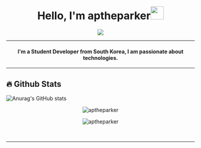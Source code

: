 <h1 align="center">Hello, I'm aptheparker<img src="https://media.giphy.com/media/hvRJCLFzcasrR4ia7z/giphy.gif" width="35"></h1>
<p align="center">
  <a href="https://github.com/aptheparker">
    <img src="https://readme-typing-svg.herokuapp.com?lines=Student-Developer;React.js%20|%20Node.js%20|%20Javascript%20|%20Python;Staying-updated-and-staying-an-active-learner&amp;center=true&amp;width=600&amp;height=50">
  </a>
</p>
<hr/>
<!-- I like to Code. -->

<h4 align="center">
I'm a Student Developer from South Korea, I am passionate about technologies. <br />
</h4>
<hr/>

## 🔥 Github Stats

![Anurag's GitHub stats](https://github-readme-stats.vercel.app/api?username=aptheparker&show_icons=true&theme=transparent)
<p align="center"><img src="https://github-readme-streak-stats.herokuapp.com/?user=aptheparker&theme=algolia" alt="aptheparker"></p>
<p align="center"><img src="https://github-readme-stats.vercel.app/api/top-langs/?username=aptheparker&theme=algolia&layout=compact" alt="aptheparker"></p>
<br>
<hr/>
